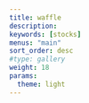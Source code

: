 ```yaml
---
title: waffle
description:
keywords: [stocks]
menus: "main"
sort_order: desc
#type: gallery
weight: 18
params:
  theme: light
---
```

